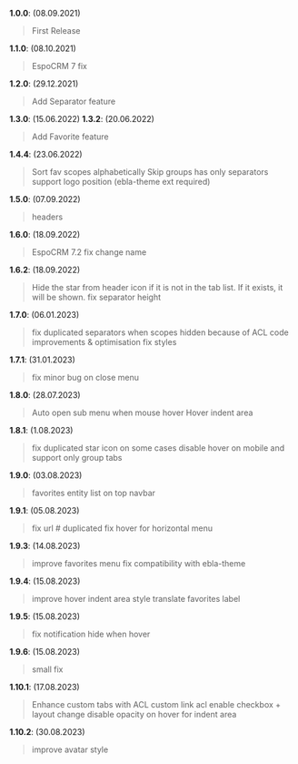 **1.0.0**: (08.09.2021)
> First Release

**1.1.0**: (08.10.2021)
> EspoCRM 7 fix

**1.2.0**: (29.12.2021)
> Add Separator feature

**1.3.0**: (15.06.2022)
**1.3.2**: (20.06.2022)
> Add Favorite feature

**1.4.4**: (23.06.2022)
> Sort fav scopes alphabetically
> Skip groups has only separators
> support logo position (ebla-theme ext required)

**1.5.0**: (07.09.2022)
> headers

**1.6.0**: (18.09.2022)
> EspoCRM 7.2 fix
> change name

**1.6.2**: (18.09.2022)
> Hide the star from header icon if it is not in the tab list. If it exists, it will be shown.
> fix separator height

**1.7.0**: (06.01.2023)
> fix duplicated separators when scopes hidden because of ACL
> code improvements & optimisation
> fix styles

**1.7.1**: (31.01.2023)
> fix minor bug on close menu

**1.8.0**: (28.07.2023)
> Auto open sub menu when mouse hover
> Hover indent area

**1.8.1**: (1.08.2023)
> fix duplicated star icon on some cases
> disable hover on mobile and support only group tabs

**1.9.0**: (03.08.2023)
> favorites entity list on top navbar

**1.9.1**: (05.08.2023)
> fix url # duplicated
> fix hover for horizontal menu

**1.9.3**: (14.08.2023)
> improve favorites menu
> fix compatibility with ebla-theme

**1.9.4**: (15.08.2023)
> improve hover indent area style
> translate favorites label

**1.9.5**: (15.08.2023)
> fix notification hide when hover

**1.9.6**: (15.08.2023)
> small fix

**1.10.1**: (17.08.2023)
> Enhance custom tabs with ACL
> custom link acl enable checkbox + layout change
> disable opacity on hover for indent area

**1.10.2**: (30.08.2023)
> improve avatar style
